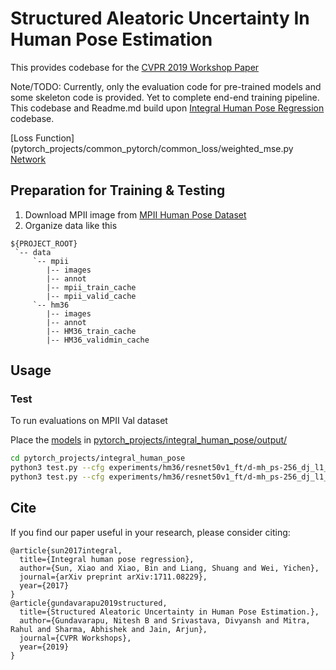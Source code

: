 # Structured Aleatoric Uncertainty In Human Pose Estimation

This provides codebase for the [CVPR 2019 Workshop Paper](https://openaccess.thecvf.com/content_CVPRW_2019/papers/Uncertainty%20and%20Robustness%20in%20Deep%20Visual%20Learning/Gundavarapu_Structured_Aleatoric_Uncertainty_in_Human_Pose_Estimation_CVPRW_2019_paper.pdf)

Note/TODO: Currently, only the evaluation code for pre-trained models and some skeleton code is provided. Yet to complete end-end training pipeline.
This codebase and Readme.md build upon [Integral Human Pose Regression](https://github.com/JimmySuen/integral-human-pose) codebase.

[Loss Function](pytorch_projects/common_pytorch/common_loss/weighted_mse.py
[Network](pytorch_projects/common_pytorch/blocks/resnet_direct_regression.py)


## Preparation for Training & Testing
1. Download MPII image from [MPII Human Pose Dataset](http://human-pose.mpi-inf.mpg.de/)
2. Organize data like this
```
${PROJECT_ROOT}
 `-- data
     `-- mpii
        |-- images
        |-- annot
        |-- mpii_train_cache
        |-- mpii_valid_cache
     `-- hm36
        |-- images
        |-- annot
        |-- HM36_train_cache
        |-- HM36_validmin_cache
```

## Usage

### Test
To run evaluations on MPII Val dataset

Place the [models](https://drive.google.com/drive/folders/1HFTbwz3o0-6dPvS6wdjS67L2zJeDSKVF) in [pytorch_projects/integral_human_pose/output/](pytorch_projects/integral_human_pose/output/)
```bash
cd pytorch_projects/integral_human_pose
python3 test.py --cfg experiments/hm36/resnet50v1_ft/d-mh_ps-256_dj_l1_adam_bs32-4gpus_x140-90-120/lr1e-3_u.yaml --dataroot ../../data/ --model output/covariance.pth.tar --is_cov True
python3 test.py --cfg experiments/hm36/resnet50v1_ft/d-mh_ps-256_dj_l1_adam_bs32-4gpus_x140-90-120/lr1e-3_u.yaml --dataroot ../../data/ --model output/diag.pth.tar --is_cov False
```
## Cite
If you find our paper useful in your research, please consider citing:
```
@article{sun2017integral,
  title={Integral human pose regression},
  author={Sun, Xiao and Xiao, Bin and Liang, Shuang and Wei, Yichen},
  journal={arXiv preprint arXiv:1711.08229},
  year={2017}
}
@article{gundavarapu2019structured,
  title={Structured Aleatoric Uncertainty in Human Pose Estimation.},
  author={Gundavarapu, Nitesh B and Srivastava, Divyansh and Mitra, Rahul and Sharma, Abhishek and Jain, Arjun},
  journal={CVPR Workshops},
  year={2019}
}
```
